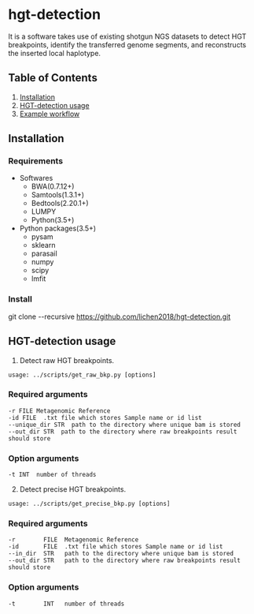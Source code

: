 # hgt-detection
It is a software takes use of existing shotgun NGS datasets to detect HGT breakpoints, identify the transferred genome segments, and reconstructs the inserted local haplotype.
## Table of Contents
1. [Installation](#readme)
2. [HGT-detection usage](#readme)
3. [Example workflow](#readme)
## Installation
### Requirements
- Softwares
  - BWA(0.7.12+)
  - Samtools(1.3.1+)
  - Bedtools(2.20.1+)
  - LUMPY
  - Python(3.5+)
- Python packages(3.5+)
  - pysam
  - sklearn
  - parasail
  - numpy
  - scipy
  - lmfit
### Install
git clone --recursive https://github.com/lichen2018/hgt-detection.git
## HGT-detection usage
1. Detect raw HGT breakpoints.
```
usage: ../scripts/get_raw_bkp.py [options]
```
### Required arguments
  ```
  -r FILE Metagenomic Reference
  -id FILE  .txt file which stores Sample name or id list
  --unique_dir STR  path to the directory where unique bam is stored
  --out_dir STR  path to the directory where raw breakpoints result should store
  ```
### Option arguments
  ```
  -t INT  number of threads 
  ```
2. Detect precise HGT breakpoints.
```
usage: ../scripts/get_precise_bkp.py [options]
```
### Required arguments
  ```
  -r        FILE  Metagenomic Reference
  -id       FILE  .txt file which stores Sample name or id list
  --in_dir  STR   path to the directory where unique bam is stored
  --out_dir STR   path to the directory where raw breakpoints result should store
  ```
### Option arguments
  ```
  -t        INT   number of threads 
  ```
